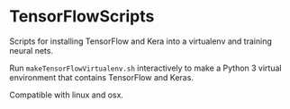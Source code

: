 # TensorFlowScripts
Scripts for installing TensorFlow and Kera into a virtualenv and training neural nets. 

Run `makeTensorFlowVirtualenv.sh` interactively to make a Python 3 virtual environment that contains TensorFlow and Keras.

Compatible with linux and osx.
